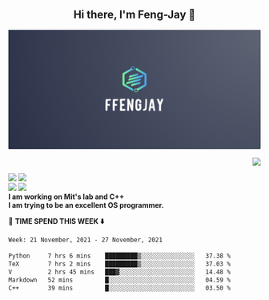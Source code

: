 <h2 align="center"> Hi there, I'm Feng-Jay 👋 </h2>  

![](https://github.com/Feng-Jay/DataStruct/blob/master/Image/1.png)  

<img align="right" src="https://github-readme-stats.vercel.app/api?username=Feng-Jay&show_icons=true&icon_color=CE1D2D&text_color=718096&bg_color=ffffff&hide_title=true" />


&emsp;

![](https://visitor-badge.glitch.me/badge?page_id=Feng-Jay.readme)
![](https://img.shields.io/badge/Concentrate-Cpp-blue)  
![](https://img.shields.io/badge/Rust-primer-orange)
![](https://img.shields.io/badge/Target-OS-9cf)  
**I am working on Mit's lab and C++**  
**I am trying to be an excellent OS programmer.**  


📘 **TIME SPEND THIS WEEK ⬇️**
<!--START_SECTION:waka-->
```text
Week: 21 November, 2021 - 27 November, 2021

Python     7 hrs 6 mins    █████████▒░░░░░░░░░░░░░░░   37.38 % 
TeX        7 hrs 2 mins    █████████▒░░░░░░░░░░░░░░░   37.03 % 
V          2 hrs 45 mins   ███▓░░░░░░░░░░░░░░░░░░░░░   14.48 % 
Markdown   52 mins         █░░░░░░░░░░░░░░░░░░░░░░░░   04.59 % 
C++        39 mins         █░░░░░░░░░░░░░░░░░░░░░░░░   03.50 % 
```
<!--END_SECTION:waka-->
